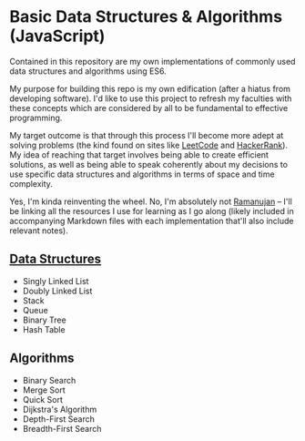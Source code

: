 # Basic Data Structures & Algorithms (JavaScript)

Contained in this repository are my own implementations of commonly used data structures and algorithms using ES6.  

My purpose for building this repo is my own edification (after a hiatus from developing software). I'd like to use this project to refresh my faculties with these concepts which are considered by all to be fundamental to effective programming. 

My target outcome is that through this process I'll become more adept at solving problems (the kind found on sites like [LeetCode](https://leetcode.com) and [HackerRank](https://hackerrank.com)). My idea of reaching that target involves being able to create efficient solutions, as well as being able to speak coherently about my decisions to use specific data structures and algorithms in terms of space and time complexity.  

Yes, I'm kinda reinventing the wheel. No, I'm absolutely not [Ramanujan](https://en.wikipedia.org/wiki/Srinivasa_Ramanujan) – I'll be linking all the resources I use for learning as I go along (likely included in accompanying Markdown files with each implementation that'll also include relevant notes).


## [Data Structures](./data_structures/data_structures.md)

- Singly Linked List
- Doubly Linked List
- Stack
- Queue
- Binary Tree
- Hash Table

## Algorithms

- Binary Search
- Merge Sort
- Quick Sort
- Dijkstra's Algorithm
- Depth-First Search
- Breadth-First Search


